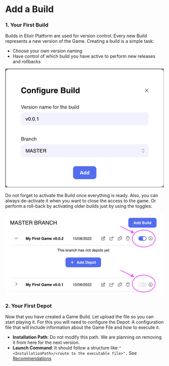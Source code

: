 # Add a Build

### 1. Your First Build

Builds in Elixir Platform are used for version control. Every new Build represents a new version of the Game. Creating a build is a simple task:

* Choose your own version naming
* Have control of which build you have active to perform new releases and rollbacks

![](<../../../.gitbook/assets/Screenshot 2022-08-15 at 19.22.54.png>)

Do not forget to activate the Build once everything is ready. Also, you can always de-activate it when you want to close the access to the game. Or perform a roll-back by activating older builds just by using the toggles:

![](<../../../.gitbook/assets/Screenshot 2022-08-15 at 19.24.01.png>)

### 2. Your First Depot

Now that you have created a Game Build. Let upload the file so you can start playing it. For this you will need to configure the Depot: A configuration file that will include information about the Game File and how to execute it.

* **Installation Path**: Do not modify this path. We are planning on removing it from here for the next version.
* **Launch Command**: It should follow a structure like `"<InstallationPath>/<route to the executable file>".` See [Recommendations](add-a-build.md#recommendations-and-usual-errors)

